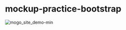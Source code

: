 # mockup-practice-bootstrap
![mogo_site_demo-min](https://user-images.githubusercontent.com/68091330/122267926-4bf6a580-ce90-11eb-9ff2-2557ffdb1186.gif)
